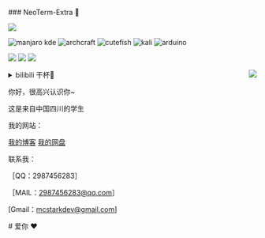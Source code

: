 ### NeoTerm-Extra 👋 
  
 ![](https://count.getloli.com/get/@neoterm-extra?theme=gelbooru) 
  
  
 ![manjaro kde](https://img.shields.io/badge/Manjaro-KDE-35BF5C?style=for-the-badge&logo=manjaro&logoColor=white) ![archcraft](https://img.shields.io/badge/Archcraft-1793D1?style=for-the-badge&logo=arch-linux&logoColor=white) ![cutefish](https://img.shields.io/badge/Linux-CutefishOS-25b0ff?style=for-the-badge&logo=ubuntu&logoColor=white) ![kali](https://img.shields.io/badge/Kali_Linux-557C94?style=for-the-badge&logo=kali-linux&logoColor=white) ![arduino](https://img.shields.io/badge/Arduino-00979D?style=for-the-badge&logo=Arduino&logoColor=white) 
  
 [![](https://img.shields.io/badge/Windows-10-2376bc?style=flat-square&logo=windows)](https://www.microsoft.com/windows/get-windows-10) [![](https://img.shields.io/badge/IDE-Visual%20Studio%20Code-blue?style=flat-square&logo=visual-studio-code)](https://code.visualstudio.com/) [![](https://img.shields.io/badge/Android-10-00E886?style=flat-square&logo=Android)](https://android.com/) 
  
 <img align="right" src="https://github-readme-stats.vercel.app/api?username=neoterm-extra&show_icons=true&icon_color=CE1D2D&text_color=718096&bg_color=ffffff&hide_title=true" />

 <details> 
 <summary>bilibili 干杯🍻</summary> 
 </details> 
  
 你好，很高兴认识你~
 
 这是来自中国四川的学生

 我的网站： 
 
 [我的博客](https://mcstark.edu.eu.org) 
 [我的网盘](https://mcstarkdev.repl.co)
  
 联系我： 

［QQ：2987456283］ 

［MAIL：2987456283@qq.com］ 
 
 [Gmail：mcstarkdev@gmail.com]  
  
 # 爱你 ♥

